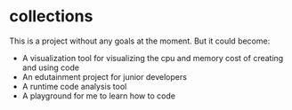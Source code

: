 collections
===========

This is a project without any goals at the moment. But it could become:
- A visualization tool for visualizing the cpu and memory cost of creating and using code
- An edutainment project for junior developers
- A runtime code analysis tool
- A playground for me to learn how to code
